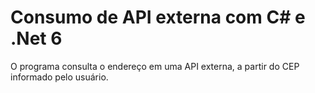 # Consumo de API externa com C# e .Net 6
O programa consulta o endereço em uma API externa, a partir do CEP informado pelo usuário.
